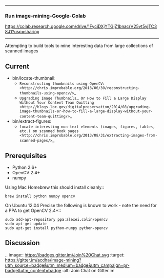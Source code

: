 -------------------------
### Run image-mining-Google-Colab

https://colab.research.google.com/drive/1FyciDXjYTGjZ1bnacrV25vt5yjTC38J1?usp=sharing

-------------------------

Attempting to build tools to mine interesting data from large collections of scanned images

Current
-------

* bin/locate-thumbnail:
    - `Reconstructing thumbnails using OpenCV: <http://chris.improbable.org/2013/06/30/reconstructing-thumbnails-using-opencv/>`_
    - `Upgrading Image Thumbnails… Or How to Fill a Large Display Without Your Content Team Quitting <http://blogs.loc.gov/digitalpreservation/2014/08/upgrading-image-thumbnails-or-how-to-fill-a-large-display-without-your-content-team-quitting/>`_
* bin/extract-figures:
    - `locate interesting non-text elements (images, figures, tables, etc.) on scanned book pages <http://chris.improbable.org/2013/08/31/extracting-images-from-scanned-pages/>`_

Prerequisites
-------------

* Python 2.6+
* OpenCV 2.4+
* numpy

Using Mac Homebrew this should install cleanly::

    brew install python numpy opencv

On Ubuntu 12.04 Precise the following is known to work - note the need for a PPA to get OpenCV 2.4+::

    sudo add-apt-repository ppa:alexei.colin/opencv
    sudo apt-get update
    sudo apt-get install python-numpy python-opencv
    
Discussion
----------

.. image:: https://badges.gitter.im/Join%20Chat.svg
    :target: https://gitter.im/acdha/image-mining?utm_source=badge&utm_medium=badge&utm_campaign=pr-badge&utm_content=badge
    :alt: Join Chat on Gitter.im
